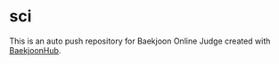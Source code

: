 # sci
This is an auto push repository for Baekjoon Online Judge created with [BaekjoonHub](https://github.com/BaekjoonHub/BaekjoonHub).
